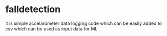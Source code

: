 # falldetection
it is simple accelarometer data logging code which can be easily added to csv which can be used as input data for ML 
